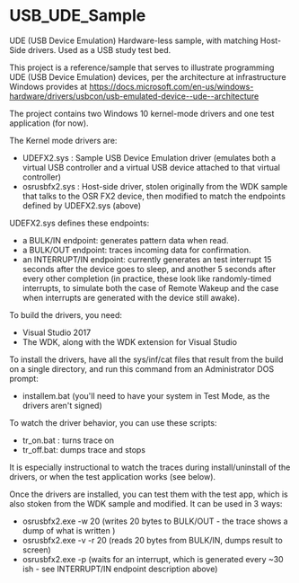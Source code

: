 # USB_UDE_Sample
UDE (USB Device Emulation) Hardware-less sample, with matching Host-Side drivers. Used as a USB study test bed.

This project is a reference/sample that serves to illustrate programming UDE (USB Device Emulation) devices, per the architecture at infrastructure Windows provides at https://docs.microsoft.com/en-us/windows-hardware/drivers/usbcon/usb-emulated-device--ude--architecture

The project contains two Windows 10 kernel-mode drivers and one test application (for now).

The Kernel mode drivers are:
* UDEFX2.sys : Sample USB Device Emulation driver (emulates both a virtual USB controller and a virtual USB device attached to that virtual controller) 
* osrusbfx2.sys : Host-side driver, stolen originally from the WDK sample that talks to the OSR FX2 device, then modified to match the endpoints defined by UDEFX2.sys (above)

UDEFX2.sys defines these endpoints:
* a BULK/IN endpoint:  generates pattern data when read.
* a BULK/OUT endpoint: traces incoming data for confirmation.
* an INTERRUPT/IN endpoint:  currently generates an test interrupt 15 seconds after the device goes to sleep, and another 5 seconds after every other completion (in practice, these look like randomly-timed interrupts, to simulate both the case of Remote Wakeup and the case when interrupts are generated with the device still awake).

To build the drivers, you need:
* Visual Studio 2017
* The WDK, along with the WDK extension for Visual Studio

To install the drivers, have all the sys/inf/cat files that result from the build on a single directory, and run this command from an Administrator DOS prompt:
* installem.bat
(you'll need to have your system in Test Mode, as the drivers aren't signed)

To watch the driver behavior, you can use these scripts:
* tr_on.bat :  turns trace on
* tr_off.bat: dumps trace and stops

It is especially instructional to watch the traces during install/uninstall of the drivers, or when the test application works (see below).


Once the drivers are installed, you can test them with the test app, which is also stoken from the WDK sample and modified.  It can be used in 3 ways:
* osrusbfx2.exe -w 20   (writes 20 bytes to BULK/OUT - the trace shows a dump of what is written )
* osrusbfx2.exe -v -r 20   (reads 20 bytes from BULK/IN, dumps result to screen)
* osrusbfx2.exe -p  (waits for an interrupt, which is generated every ~30 ish - see INTERRUPT/IN endpoint description above)




